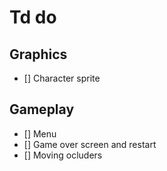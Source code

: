# Td do
## Graphics
- [] Character sprite

## Gameplay
- [] Menu
- [] Game over screen and restart
- [] Moving ocluders
